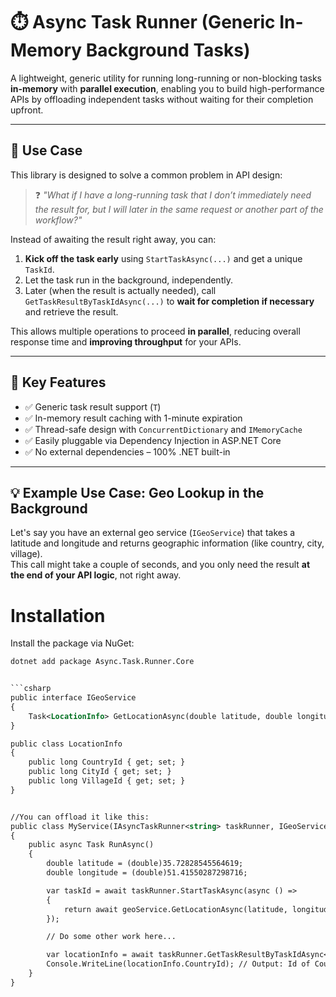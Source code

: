 # ⏱️ Async Task Runner (Generic In-Memory Background Tasks)

A lightweight, generic utility for running long-running or non-blocking tasks **in-memory** with **parallel execution**, enabling you to build high-performance APIs by offloading independent tasks without waiting for their completion upfront.

---

## 🚀 Use Case

This library is designed to solve a common problem in API design:

> ❓ *"What if I have a long-running task that I don’t immediately need the result for, but I will later in the same request or another part of the workflow?"*

Instead of awaiting the result right away, you can:

1. **Kick off the task early** using `StartTaskAsync(...)` and get a unique `TaskId`.
2. Let the task run in the background, independently.
3. Later (when the result is actually needed), call `GetTaskResultByTaskIdAsync(...)` to **wait for completion if necessary** and retrieve the result.

This allows multiple operations to proceed **in parallel**, reducing overall response time and **improving throughput** for your APIs.

---

## 🧠 Key Features

- ✅ Generic task result support (`T`)
- ✅ In-memory result caching with 1-minute expiration
- ✅ Thread-safe design with `ConcurrentDictionary` and `IMemoryCache`
- ✅ Easily pluggable via Dependency Injection in ASP.NET Core
- ✅ No external dependencies – 100% .NET built-in

---


## 💡 Example Use Case: Geo Lookup in the Background

Let's say you have an external geo service (`IGeoService`) that takes a latitude and longitude and returns geographic information (like country, city, village).  
This call might take a couple of seconds, and you only need the result **at the end of your API logic**, not right away.


# Installation
Install the package via NuGet:

```xml
dotnet add package Async.Task.Runner.Core


```csharp
public interface IGeoService
{
    Task<LocationInfo> GetLocationAsync(double latitude, double longitude);
}

public class LocationInfo
{
    public long CountryId { get; set; }
    public long CityId { get; set; }
    public long VillageId { get; set; }
}


//You can offload it like this:
public class MyService(IAsyncTaskRunner<string> taskRunner, IGeoService geoService)
{
    public async Task RunAsync()
    {
        double latitude = (double)35.72828545564619;
        double longitude = (double)51.41550287298716;

        var taskId = await taskRunner.StartTaskAsync(async () =>
        {
            return await geoService.GetLocationAsync(latitude, longitude);
        });

        // Do some other work here...

        var locationInfo = await taskRunner.GetTaskResultByTaskIdAsync<LocationInfo>(taskId);
        Console.WriteLine(locationInfo.CountryId); // Output: Id of Country
    }
}
